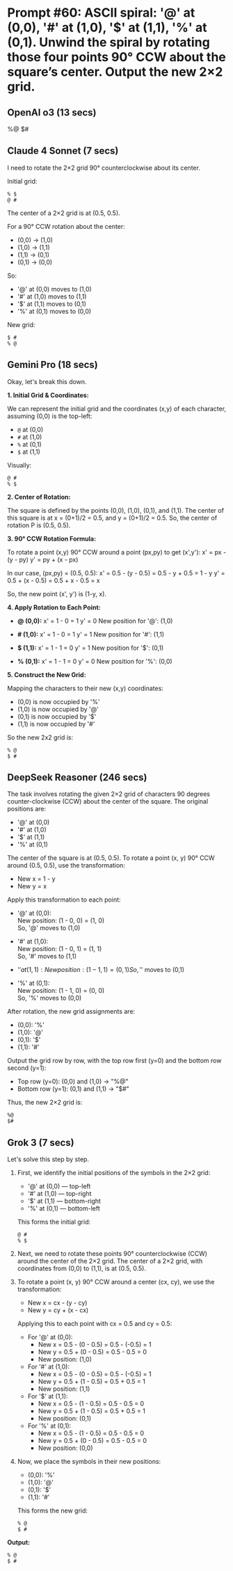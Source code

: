 # Prompt #60: ASCII spiral: '@' at (0,0), '#' at (1,0), '$' at (1,1), '%' at (0,1). Unwind the spiral by rotating those four points 90° CCW about the square’s center. Output the new 2×2 grid.

## OpenAI o3  (13 secs)
%@
$#

## Claude 4 Sonnet  (7 secs)
I need to rotate the 2×2 grid 90° counterclockwise about its center.

Initial grid:
```
% $
@ #
```

The center of a 2×2 grid is at (0.5, 0.5).

For a 90° CCW rotation about the center:
- (0,0) → (1,0)
- (1,0) → (1,1)
- (1,1) → (0,1)
- (0,1) → (0,0)

So:
- '@' at (0,0) moves to (1,0)
- '#' at (1,0) moves to (1,1)
- '$' at (1,1) moves to (0,1)
- '%' at (0,1) moves to (0,0)

New grid:
```
$ #
% @
```

## Gemini Pro  (18 secs)
Okay, let's break this down.

**1. Initial Grid & Coordinates:**

We can represent the initial grid and the coordinates (x,y) of each character, assuming (0,0) is the top-left:

*   `@` at (0,0)
*   `#` at (1,0)
*   `%` at (0,1)
*   `$` at (1,1)

Visually:
```
@ #
% $
```

**2. Center of Rotation:**

The square is defined by the points (0,0), (1,0), (0,1), and (1,1).
The center of this square is at x = (0+1)/2 = 0.5, and y = (0+1)/2 = 0.5.
So, the center of rotation P is (0.5, 0.5).

**3. 90° CCW Rotation Formula:**

To rotate a point (x,y) 90° CCW around a point (px,py) to get (x',y'):
x' = px - (y - py)
y' = py + (x - px)

In our case, (px,py) = (0.5, 0.5):
x' = 0.5 - (y - 0.5) = 0.5 - y + 0.5 = 1 - y
y' = 0.5 + (x - 0.5) = 0.5 + x - 0.5 = x

So, the new point (x', y') is (1-y, x).

**4. Apply Rotation to Each Point:**

*   **@ (0,0):**
    x' = 1 - 0 = 1
    y' = 0
    New position for '@': (1,0)

*   **# (1,0):**
    x' = 1 - 0 = 1
    y' = 1
    New position for '#': (1,1)

*   **$ (1,1):**
    x' = 1 - 1 = 0
    y' = 1
    New position for '$': (0,1)

*   **% (0,1):**
    x' = 1 - 1 = 0
    y' = 0
    New position for '%': (0,0)

**5. Construct the New Grid:**

Mapping the characters to their new (x,y) coordinates:
*   (0,0) is now occupied by '%'
*   (1,0) is now occupied by '@'
*   (0,1) is now occupied by '$'
*   (1,1) is now occupied by '#'

So the new 2x2 grid is:

```
% @
$ #
```

## DeepSeek Reasoner  (246 secs)
The task involves rotating the given 2×2 grid of characters 90 degrees counter-clockwise (CCW) about the center of the square. The original positions are:

- '@' at (0,0)
- '#' at (1,0)
- '$' at (1,1)
- '%' at (0,1)

The center of the square is at (0.5, 0.5). To rotate a point (x, y) 90° CCW around (0.5, 0.5), use the transformation:
- New x = 1 - y
- New y = x

Apply this transformation to each point:

- '@' at (0,0):  
  New position: (1 - 0, 0) = (1, 0)  
  So, '@' moves to (1,0)

- '#' at (1,0):  
  New position: (1 - 0, 1) = (1, 1)  
  So, '#' moves to (1,1)

- '$' at (1,1):  
  New position: (1 - 1, 1) = (0, 1)  
  So, '$' moves to (0,1)

- '%' at (0,1):  
  New position: (1 - 1, 0) = (0, 0)  
  So, '%' moves to (0,0)

After rotation, the new grid assignments are:
- (0,0): '%'
- (1,0): '@'
- (0,1): '$'
- (1,1): '#'

Output the grid row by row, with the top row first (y=0) and the bottom row second (y=1):
- Top row (y=0): (0,0) and (1,0) → "%@"
- Bottom row (y=1): (0,1) and (1,1) → "$#"

Thus, the new 2×2 grid is:

```
%@
$#
```

## Grok 3  (7 secs)
Let's solve this step by step.

1. First, we identify the initial positions of the symbols in the 2×2 grid:
   - '@' at (0,0) — top-left
   - '#' at (1,0) — top-right
   - '$' at (1,1) — bottom-right
   - '%' at (0,1) — bottom-left

   This forms the initial grid:
   ```
   @ #
   % $
   ```

2. Next, we need to rotate these points 90° counterclockwise (CCW) around the center of the 2×2 grid. The center of a 2×2 grid, with coordinates from (0,0) to (1,1), is at (0.5, 0.5).

3. To rotate a point (x, y) 90° CCW around a center (cx, cy), we use the transformation:
   - New x = cx - (y - cy)
   - New y = cy + (x - cx)

   Applying this to each point with cx = 0.5 and cy = 0.5:
   - For '@' at (0,0):
     - New x = 0.5 - (0 - 0.5) = 0.5 - (-0.5) = 1
     - New y = 0.5 + (0 - 0.5) = 0.5 - 0.5 = 0
     - New position: (1,0)
   - For '#' at (1,0):
     - New x = 0.5 - (0 - 0.5) = 0.5 - (-0.5) = 1
     - New y = 0.5 + (1 - 0.5) = 0.5 + 0.5 = 1
     - New position: (1,1)
   - For '$' at (1,1):
     - New x = 0.5 - (1 - 0.5) = 0.5 - 0.5 = 0
     - New y = 0.5 + (1 - 0.5) = 0.5 + 0.5 = 1
     - New position: (0,1)
   - For '%' at (0,1):
     - New x = 0.5 - (1 - 0.5) = 0.5 - 0.5 = 0
     - New y = 0.5 + (0 - 0.5) = 0.5 - 0.5 = 0
     - New position: (0,0)

4. Now, we place the symbols in their new positions:
   - (0,0): '%'
   - (1,0): '@'
   - (0,1): '$'
   - (1,1): '#'

   This forms the new grid:
   ```
   % @
   $ #
   ```

**Output:**
```
% @
$ #
```

